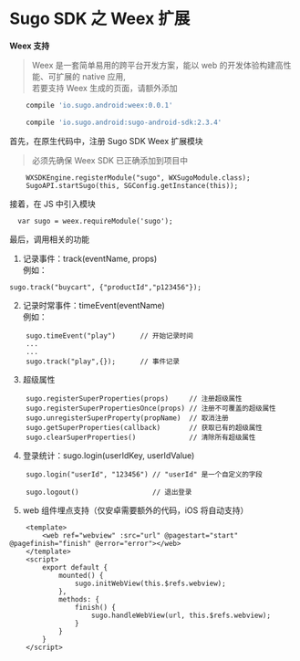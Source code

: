 # Sugo SDK 之 Weex 扩展
**Weex 支持**    
> Weex 是一套简单易用的跨平台开发方案，能以 web 的开发体验构建高性能、可扩展的 native 应用,   
若要支持 Weex 生成的页面，请额外添加   

```Groovy    
    compile 'io.sugo.android:weex:0.0.1'
    
    compile 'io.sugo.android:sugo-android-sdk:2.3.4'
```

首先，在原生代码中，注册 Sugo SDK Weex 扩展模块
> 必须先确保 Weex SDK 已正确添加到项目中

```
    WXSDKEngine.registerModule("sugo", WXSugoModule.class);
    SugoAPI.startSugo(this, SGConfig.getInstance(this));
```

接着，在 JS 中引入模块      

```
  var sugo = weex.requireModule('sugo');
```

最后，调用相关的功能   

1. 记录事件：track(eventName, props)   
    例如：
```
sugo.track("buycart", {"productId","p123456"});
```

2. 记录时常事件：timeEvent(eventName)   
    例如：
```
    sugo.timeEvent("play")      // 开始记录时间
    ...
    ...
    sugo.track("play",{});      // 事件记录
```

3. 超级属性   
```
    sugo.registerSuperProperties(props)     // 注册超级属性
    sugo.registerSuperPropertiesOnce(props) // 注册不可覆盖的超级属性
    sugo.unregisterSuperProperty(propName)  // 取消注册
    sugo.getSuperProperties(callback)       // 获取已有的超级属性
    sugo.clearSuperProperties()             // 清除所有超级属性
```

4. 登录统计：sugo.login(userIdKey, userIdValue)

```
    sugo.login("userId", "123456") // "userId" 是一个自定义的字段
    
    sugo.logout()                  // 退出登录
```

5. web 组件埋点支持（仅安卓需要额外的代码，iOS 将自动支持）

```
    <template>
        <web ref="webview" :src="url" @pagestart="start" @pagefinish="finish" @error="error"></web>
    </template>
    <script>
        export default {
            mounted() {
                sugo.initWebView(this.$refs.webview);
            },
            methods: {
                finish() {
                    sugo.handleWebView(url, this.$refs.webview);
                }
            }
        }
    </script>
```
